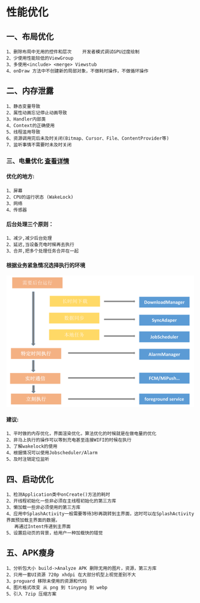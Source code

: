 # 性能优化

## 一、布局优化

    1、删除布局中无用的控件和层次    开发者模式调试GPU过度绘制
    2、少使用性能较低的ViewGroup
    3、多使用<include> <merge> Viewstub
    4、onDraw 方法中不创建新的局部对象，不做耗时操作，不做循环操作

## 二、内存泄露

    1、静态变量导致
    2、属性动画忘记停止动画导致
    3、Handler内部类
    4、Context的正确使用
    5、线程滥用导致
    6、资源调用完后未及时关闭(Bitmap、Cursor、File、ContentProvider等)
    7、监听事情不需要时未及时关闭

### 三、电量优化 [查看详情](/StudyNotes/performance/电量优化详情.md)

#### 优化的地方:

    1、屏幕
    2、CPU的运行状态 (WakeLock)
    3、网络
    4、传感器

#### 后台处理三个原则：

    1、减少,减少后台处理
    2、延迟,当设备充电时候再去执行
    3、合并,把多个处理任务合并在一起

#### 根据业务紧急情况选择执行的环境

<img src="../img/rule.png" width='500' alt="home">

#### 建议:

    1、平时做的内存优化，界面渲染优化，算法优化的时候就是在做电量的优化
    2、非马上执行的操作可以等到充电甚至连接WIFI的时候在执行
    3、了解wakelock的使用
    4、根据情况可以使用Jobscheduler/Alarm
    5、及时注销定位监听

## 四、启动优化

```
1、检测Application类中onCreate()方法的耗时
2、开线程初始化一些非必须在主线程初始化的第三方库
3、懒加载一些非必须使用的第三方库
4、应用中SplashActivity一般需要等待3秒再跳转到主界面，这时可以在SplashActivity界面预加载主界面的数据，
   再通过Intent传递到主界面
5、设置启动页的背景，给用户一种加载快的错觉
```

## 五、APK瘦身

```
1、分析包大小 build->Analyze APK 删除无用的图片，资源，第三方库
2、只用一套UI资源 720p xhdpi 在大部分机型上视觉差别不大
3、proguard 移除未使用的资源和代码
4、图片格式改变 从 png 到 tinypng 到 webp
5、引入 7zip 压缩方案
```
